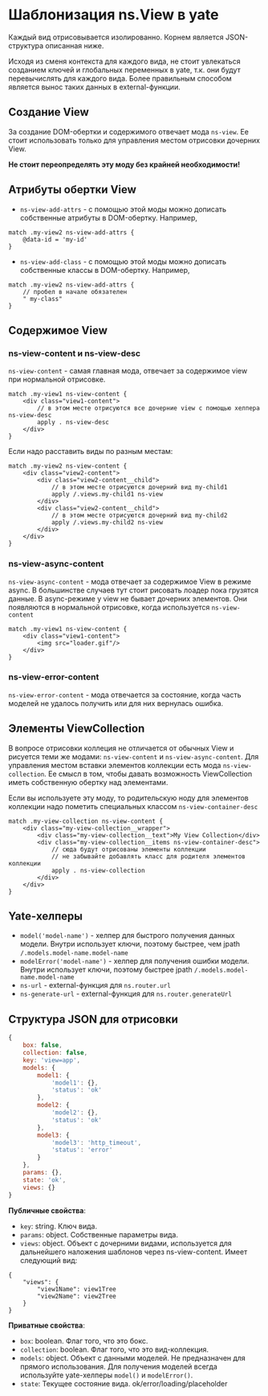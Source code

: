 # Шаблонизация ns.View в yate

Каждый вид отрисовывается изолированно. Корнем является JSON-структура описанная ниже.

Исходя из сменя контекста для каждого вида, не стоит увлекаться созданием ключей и глобальных переменных в yate, т.к. они будут перевычислять для каждого вида.
Более правильным способом является вынос таких данных в external-функции.

## Создание View
За создание DOM-обертки и содержимого отвечает мода `ns-view`.
Ее стоит использовать только для управления местом отрисовки дочерних View.

**Не стоит переопределять эту моду без крайней необходимости!**

## Атрибуты обертки View

* `ns-view-add-attrs` - с помощью этой моды можно дописать собственные атрибуты в DOM-обертку. Например,

```
match .my-view2 ns-view-add-attrs {
    @data-id = 'my-id'
}

```
* `ns-view-add-class` - с помощью этой моды можно дописать собственные классы в DOM-обертку. Например,

```
match .my-view2 ns-view-add-attrs {
    // пробел в начале обязателен
    " my-class"
}
```

## Содержимое View

### ns-view-content и ns-view-desc
`ns-view-content` - самая главная мода, отвечает за содержимое view при нормальной отрисовке.

```
match .my-view1 ns-view-content {
    <div class="view1-content">
        // в этом месте отрисуются все дочерние view с помощью хелпера ns-view-desc
        apply . ns-view-desc
    </div>
}
```

Если надо расставить виды по разным местам:
```
match .my-view2 ns-view-content {
    <div class="view2-content">
        <div class="view2-content__child">
            // в этом месте отрисуются дочерний вид my-child1
            apply /.views.my-child1 ns-view
        </div>
        <div class="view2-content__child">
            // в этом месте отрисуются дочерний вид my-child2
            apply /.views.my-child2 ns-view
        </div>
    </div>
}
```

### ns-view-async-content

`ns-view-async-content` - мода отвечает за содержимое View в режиме async.
В большинстве случаев тут стоит рисовать лоадер пока грузятся данные.
В async-режиме у view не бывает дочерних элементов. Они появляются в нормальной отрисовке, когда используется `ns-view-content`

```
match .my-view1 ns-view-content {
    <div class="view1-content">
        <img src="loader.gif"/>
    </div>
}
```

### ns-view-error-content
`ns-view-error-content` - мода отвечается за состояние, когда часть моделей не удалось получить или для них вернулась ошибка.

## Элементы ViewСollection

В вопросе отрисовки коллеция не отличается от обычных View и рисуется теми же модами: `ns-view-content` и `ns-view-async-content`.
Для управления местом вставки элементов коллекции есть мода `ns-view-collection`.
Ее смысл в том, чтобы давать возможность ViewСollection иметь собственную обертку над элементами.

Если вы используете эту моду, то родительскую ноду для элементов коллекции надо пометить специальных классом `ns-view-container-desc`

```
match .my-view-collection ns-view-content {
    <div class="my-view-collection__wrapper">
        <div class="my-view-collection__text">My View Collection</div>
        <div class="my-view-collection__items ns-view-container-desc">
            // сюда будут отрисованы элементы коллекции
            // не забывайте добавлять класс для родителя элементов коллекции
            apply . ns-view-collection
        </div>
    </div>
}
```

## Yate-хелперы

* `model('model-name')` - хелпер для быстрого получения данных модели. Внутри использует ключи, поэтому быстрее, чем jpath `/.models.model-name.model-name`
* `modelError('model-name')` - хелпер для получения ошибки модели. Внутри использует ключи, поэтому быстрее jpath `/.models.model-name.model-name`
* `ns-url` - external-функция для `ns.router.url`
* `ns-generate-url` - external-функция для `ns.router.generateUrl`

## Структура JSON для отрисовки

```js
{
    box: false,
    collection: false,
    key: 'view=app',
    models: {
        model1: {
            'model1': {},
            'status': 'ok'
        },
        model2: {
            'model2': {},
            'status': 'ok'
        },
        model3: {
            'model3': 'http_timeout',
            'status': 'error'
        }
    },
    params: {},
    state: 'ok',
    views: {}
}
```

**Публичные свойства**:
 - `key`: string. Ключ вида.
 - `params`: object. Собственные параметры вида.
 - `views`: object. Объект с дочерними видами, используется для дальнейшего наложения шаблонов через ns-view-content. Имеет следующий вид:
```
{
    "views": {
        "view1Name": view1Tree
        "view2Name": view2Tree
    }
}
```

**Приватные свойства**:
 - `box`: boolean. Флаг того, что это бокс.
 - `collection`: boolean. Флаг того, что это вид-коллекция.
 - `models`: object. Объект с данными моделей. Не предназначен для прямого использования. Для получения моделей всегда используйте yate-хелперы `model()` и `modelError()`.
 - `state`: Текущее состояние вида. ok/error/loading/placeholder
